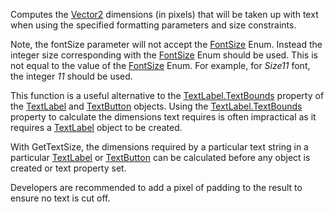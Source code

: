 Computes the [Vector2](https://developer.roblox.com/en-us/api-reference/datatype/Vector2) dimensions (in pixels) that will be taken up with text when using the specified formatting parameters and size constraints.

Note, the fontSize parameter will not accept the [FontSize](https://developer.roblox.com/en-us/api-reference/enum/FontSize) Enum. Instead the integer size corresponding with the [FontSize](https://developer.roblox.com/en-us/api-reference/enum/FontSize) Enum should be used. This is not equal to the value of the [FontSize](https://developer.roblox.com/en-us/api-reference/enum/FontSize) Enum. For example, for _Size11_ font, the integer _11_ should be used.

This function is a useful alternative to the [TextLabel.TextBounds](https://developer.roblox.com/en-us/api-reference/property/TextLabel/TextBounds) property of the [TextLabel](https://developer.roblox.com/en-us/api-reference/class/TextLabel) and [TextButton](https://developer.roblox.com/en-us/api-reference/class/TextButton) objects. Using the [TextLabel.TextBounds](https://developer.roblox.com/en-us/api-reference/property/TextLabel/TextBounds) property to calculate the dimensions text requires is often impractical as it requires a [TextLabel](https://developer.roblox.com/en-us/api-reference/class/TextLabel) object to be created.

With GetTextSize, the dimensions required by a particular text string in a particular [TextLabel](https://developer.roblox.com/en-us/api-reference/class/TextLabel) or [TextButton](https://developer.roblox.com/en-us/api-reference/class/TextButton) can be calculated before any object is created or text property set.

Developers are recommended to add a pixel of padding to the result to ensure no text is cut off.